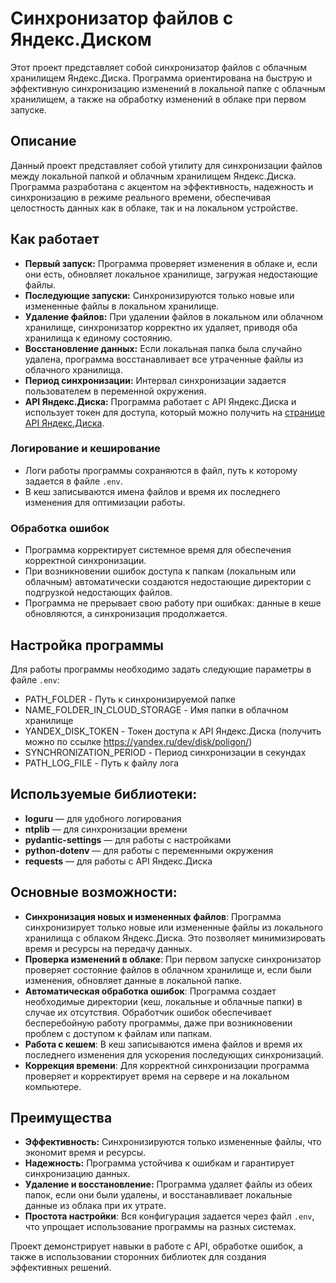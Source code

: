 # Синхронизатор файлов с Яндекс.Диском

Этот проект представляет собой синхронизатор файлов с облачным хранилищем Яндекс.Диска. Программа ориентирована на быструю и эффективную синхронизацию изменений в локальной папке с облачным хранилищем, а также на обработку изменений в облаке при первом запуске.
## Описание

Данный проект представляет собой утилиту для синхронизации файлов между локальной папкой и облачным хранилищем Яндекс.Диска. Программа разработана с акцентом на эффективность, надежность и синхронизацию в режиме реального времени, обеспечивая целостность данных как в облаке, так и на локальном устройстве.

## Как работает
- **Первый запуск:** Программа проверяет изменения в облаке и, если они есть, обновляет локальное хранилище, загружая недостающие файлы.
- **Последующие запуски:** Синхронизируются только новые или измененные файлы в локальном хранилище.
- **Удаление файлов:** При удалении файлов в локальном или облачном хранилище, синхронизатор корректно их удаляет, приводя оба хранилища к единому состоянию.
- **Восстановление данных:** Если локальная папка была случайно удалена, программа восстанавливает все утраченные файлы из облачного хранилища.
- **Период синхронизации:** Интервал синхронизации задается пользователем в переменной окружения.
- **API Яндекс.Диска:** Программа работает с API Яндекс.Диска и использует токен для доступа, который можно получить на [странице API Яндекс.Диска](https://yandex.ru/dev/disk/poligon/).

### Логирование и кеширование
- Логи работы программы сохраняются в файл, путь к которому задается в файле `.env`.
- В кеш записываются имена файлов и время их последнего изменения для оптимизации работы.

### Обработка ошибок
- Программа корректирует системное время для обеспечения корректной синхронизации.
- При возникновении ошибок доступа к папкам (локальным или облачным) автоматически создаются недостающие директории с подгрузкой недостающих файлов.
- Программа не прерывает свою работу при ошибках: данные в кеше обновляются, а синхронизация продолжается.

## Настройка программы
Для работы программы необходимо задать следующие параметры в файле `.env`:

- PATH_FOLDER - Путь к синхронизируемой папке
- NAME_FOLDER_IN_CLOUD_STORAGE - Имя папки в облачном хранилище
- YANDEX_DISK_TOKEN - Токен доступа к API Яндекс.Диска (получить можно по ссылке https://yandex.ru/dev/disk/poligon/)
- SYNCHRONIZATION_PERIOD - Период синхронизации в секундах
- PATH_LOG_FILE - Путь к файлу лога

## Используемые библиотеки:
- **loguru** — для удобного логирования
- **ntplib** — для синхронизации времени
- **pydantic-settings** — для работы с настройками
- **python-dotenv** — для работы с переменными окружения
- **requests** — для работы с API Яндекс.Диска

## Основные возможности:
- **Синхронизация новых и измененных файлов**: Программа синхронизирует только новые или измененные файлы из локального хранилища с облаком Яндекс.Диска. Это позволяет минимизировать время и ресурсы на передачу данных.
- **Проверка изменений в облаке**: При первом запуске синхронизатор проверяет состояние файлов в облачном хранилище и, если были изменения, обновляет данные в локальной папке.
- **Автоматическая обработка ошибок**: Программа создает необходимые директории (кеш, локальные и облачные папки) в случае их отсутствия. Обработчик ошибок обеспечивает бесперебойную работу программы, даже при возникновении проблем с доступом к файлам или папкам.
- **Работа с кешем**: В кеш записываются имена файлов и время их последнего изменения для ускорения последующих синхронизаций.
- **Коррекция времени**: Для корректной синхронизации программа проверяет и корректирует время на сервере и на локальном компьютере.


## Преимущества
- **Эффективность:** Синхронизируются только измененные файлы, что экономит время и ресурсы.
- **Надежность:** Программа устойчива к ошибкам и гарантирует синхронизацию данных.
- **Удаление и восстановление:** Программа удаляет файлы из обеих папок, если они были удалены, и восстанавливает локальные данные из облака при их утрате.
- **Простота настройки**: Вся конфигурация задается через файл `.env`, что упрощает использование программы на разных системах.

Проект демонстрирует навыки в работе с API, обработке ошибок, а также в использовании сторонних библиотек для создания эффективных решений.